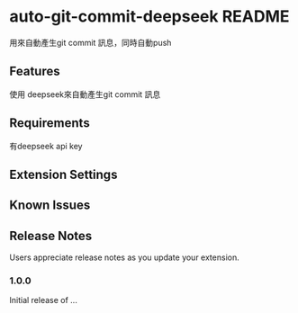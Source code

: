 # auto-git-commit-deepseek README

用來自動產生git commit 訊息，同時自動push

## Features

使用 deepseek來自動產生git commit 訊息

## Requirements

有deepseek api key

## Extension Settings

## Known Issues

## Release Notes

Users appreciate release notes as you update your extension.

### 1.0.0

Initial release of ...
